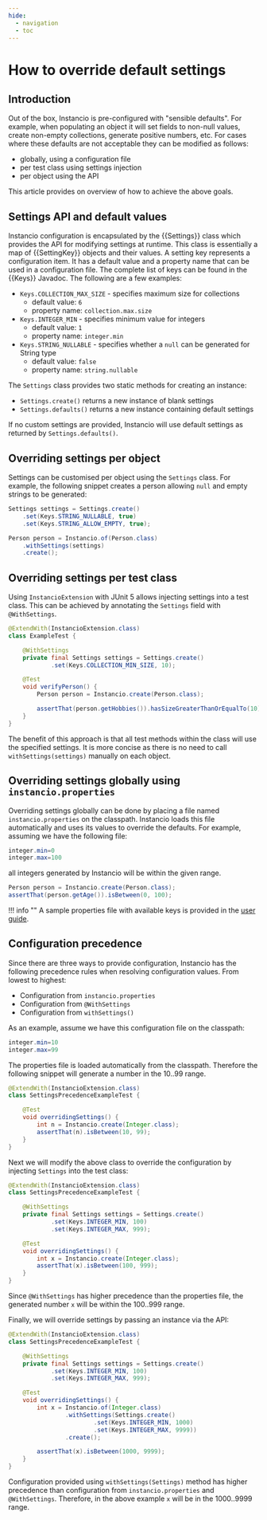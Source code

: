 ```yaml
---
hide:
  - navigation
  - toc
---
```


# How to override default settings

## Introduction

Out of the box, Instancio is pre-configured with "sensible defaults". For example, when populating an object it will
set fields to non-null values, create non-empty collections, generate positive numbers, etc. For cases where these defaults are not acceptable they can be modified as follows:

- globally, using a configuration file
- per test class using settings injection
- per object using the API

This article provides on overview of how to achieve the above goals.

## Settings API and default values

Instancio configuration is encapsulated by the {{Settings}} class which provides the API for modifying
settings at runtime. This class is essentially a map of {{SettingKey}} objects and their values.
A setting key represents a configuration item. It has a default value and a property name that can be used
in a configuration file. The complete list of keys can be found in the {{Keys}} Javadoc. The following
are a few examples:

- `Keys.COLLECTION_MAX_SIZE` - specifies maximum size for collections
    - default value: `6`
    - property name: `collection.max.size`
- `Keys.INTEGER_MIN` - specifies minimum value for integers
    - default value: `1`
    - property name: `integer.min`
- `Keys.STRING_NULLABLE` - specifies whether a `null` can be generated for String type
    - default value: `false`
    - property name: `string.nullable`

The `Settings` class provides two static methods for creating an instance:

- `Settings.create()` returns a new instance of blank settings
- `Settings.defaults()` returns a new instance containing default settings

If no custom settings are provided, Instancio will use default settings as returned by `Settings.defaults()`.

## Overriding settings per object

Settings can be customised per object using the `Settings` class. For example, the following snippet creates
a person allowing `null` and empty strings to be generated:

``` java linenums="1" title="Example of custom settings per object" hl_lines="6"
Settings settings = Settings.create()
    .set(Keys.STRING_NULLABLE, true)
    .set(Keys.STRING_ALLOW_EMPTY, true);

Person person = Instancio.of(Person.class)
    .withSettings(settings)
    .create();
```

## Overriding settings per test class

Using `InstancioExtension` with JUnit 5 allows injecting settings into a test class.
This can be achieved by annotating the `Settings` field with `@WithSettings`.

``` java linenums="1" title="Example of custom settings per test class" hl_lines="4"
@ExtendWith(InstancioExtension.class)
class ExampleTest {

    @WithSettings
    private final Settings settings = Settings.create()
            .set(Keys.COLLECTION_MIN_SIZE, 10);

    @Test
    void verifyPerson() {
        Person person = Instancio.create(Person.class);

        assertThat(person.getHobbies()).hasSizeGreaterThanOrEqualTo(10);
    }
}
```

The benefit of this approach is that all test methods within the class will use the specified settings.
It is more concise as there is no need to call `withSettings(settings)` manually on each object.


## Overriding settings globally using `instancio.properties`

Overriding settings globally can be done by placing a file named `instancio.properties` on the classpath.
Instancio loads this file automatically and uses its values to override the defaults.
For example, assuming we have the following file:

``` java title="Example of instancio.properties"
integer.min=0
integer.max=100
```

all integers generated by Instancio will be within the given range.

``` java linenums="1" title=""
Person person = Instancio.create(Person.class);
assertThat(person.getAge()).isBetween(0, 100);
```

!!! info ""
    A sample properties file with available keys is provided in the [user guide](user-guide.md#overriding-settings-using-a-properties-file).


## Configuration precedence

Since there are three ways to provide configuration, Instancio has the following precedence rules when resolving configuration values.
From lowest to highest:

- Configuration from `instancio.properties`
- Configuration from `@WithSettings`
- Configuration from `withSettings()`

As an example, assume we have this configuration file on the classpath:

``` java title="instancio.properties" hl_lines="1 2"
integer.min=10
integer.max=99
```

The properties file is loaded automatically from the classpath. Therefore the following snippet will generate a number in the 10..99 range.

``` java linenums="1" hl_lines="7"
@ExtendWith(InstancioExtension.class)
class SettingsPrecedenceExampleTest {

    @Test
    void overridingSettings() {
        int n = Instancio.create(Integer.class);
        assertThat(n).isBetween(10, 99);
    }
}
```

Next we will modify the above class to override the configuration by injecting `Settings` into the test class:

``` java linenums="1" hl_lines="6 7 12"
@ExtendWith(InstancioExtension.class)
class SettingsPrecedenceExampleTest {

    @WithSettings
    private final Settings settings = Settings.create()
            .set(Keys.INTEGER_MIN, 100)
            .set(Keys.INTEGER_MAX, 999);

    @Test
    void overridingSettings() {
        int x = Instancio.create(Integer.class);
        assertThat(x).isBetween(100, 999);
    }
}
```

Since `@WithSettings` has higher precedence than the properties file, the generated number `x` will be within the 100..999 range.

Finally, we will override settings by passing an instance via the API:

``` java linenums="1" hl_lines="13 14 17"
@ExtendWith(InstancioExtension.class)
class SettingsPrecedenceExampleTest {

    @WithSettings
    private final Settings settings = Settings.create()
            .set(Keys.INTEGER_MIN, 100)
            .set(Keys.INTEGER_MAX, 999);

    @Test
    void overridingSettings() {
        int x = Instancio.of(Integer.class)
                .withSettings(Settings.create()
                        .set(Keys.INTEGER_MIN, 1000)
                        .set(Keys.INTEGER_MAX, 9999))
                .create();

        assertThat(x).isBetween(1000, 9999);
    }
}
```

Configuration provided using `withSettings(Settings)` method has higher precedence than configuration from `instancio.properties` and `@WithSettings`.
Therefore, in the above example `x` will be in the 1000..9999 range.

